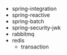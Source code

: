 - spring-integration
- spring-reactive
- spring-batch
- spring-security-jwk
- rabbitmq
- redis
  - transaction
